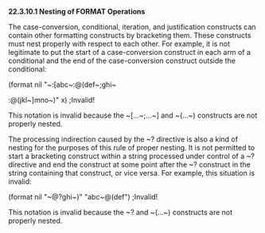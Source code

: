 **22.3.10.1 Nesting of FORMAT Operations** 

The case-conversion, conditional, iteration, and justification constructs can contain other formatting constructs by bracketing them. These constructs must nest properly with respect to each other. For example, it is not legitimate to put the start of a case-conversion construct in each arm of a conditional and the end of the case-conversion construct outside the conditional: 

(format nil "~:[abc~:@(def~;ghi~ 

:@(jkl~]mno~)" x) ;Invalid! 

This notation is invalid because the ~[...~;...~] and ~(...~) constructs are not properly nested. 

The processing indirection caused by the ~? directive is also a kind of nesting for the purposes of this rule of proper nesting. It is not permitted to start a bracketing construct within a string processed under control of a ~? directive and end the construct at some point after the ~? construct in the string containing that construct, or vice versa. For example, this situation is invalid: 

(format nil "~@?ghi~)" "abc~@(def") ;Invalid! 

This notation is invalid because the ~? and ~(...~) constructs are not properly nested. 

